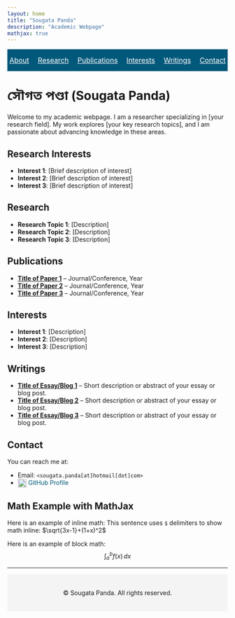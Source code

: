 ```yaml
---
layout: home
title: "Sougata Panda"
description: "Academic Webpage"
mathjax: true
---
```


<style>
  /* Navigation bar - always in a single line */
  .navbar {
    display: flex;
    justify-content: center;
    align-items: center;
    background: #00587A;
    padding: 10px;
    gap: 10px;
  }

  .navbar a {
    color: white;
    padding: 5px;
    white-space: nowrap;
    font-size: clamp(12px, 2vw, 16px); /* Auto-resize text */
    flex: 1; /* Distribute space evenly */
    text-align: center;
  }
</style>

<!-- Navigation Bar (No Scrolling, Shrinks Instead) -->
<div class="navbar">
  <a href="#about">About</a>
  <a href="#research">Research</a>
  <a href="#publications">Publications</a>
  <a href="#interests">Interests</a>
  <a href="#writings">Writings</a>
  <a href="#contact">Contact</a>
</div>

# <span style="font-family: 'Noto Sans Bengali', sans-serif;">সৌগত পণ্ডা</span> (Sougata Panda)
Welcome to my academic webpage. I am a researcher specializing in [your research field]. My work explores [your key research topics], and I am passionate about advancing knowledge in these areas.

## <a id="about"></a> Research Interests
- **Interest 1**: [Brief description of interest]
- **Interest 2**: [Brief description of interest]
- **Interest 3**: [Brief description of interest]

## <a id="research"></a> Research
- **Research Topic 1**: [Description]
- **Research Topic 2**: [Description]
- **Research Topic 3**: [Description]

## <a id="publications"></a> Publications
- **[Title of Paper 1](#)** – Journal/Conference, Year
- **[Title of Paper 2](#)** – Journal/Conference, Year
- **[Title of Paper 3](#)** – Journal/Conference, Year

## <a id="interests"></a> Interests
- **Interest 1**: [Description]
- **Interest 2**: [Description]
- **Interest 3**: [Description]

## <a id="writings"></a> Writings
- **[Title of Essay/Blog 1](#)** – Short description or abstract of your essay or blog post.
- **[Title of Essay/Blog 2](#)** – Short description or abstract of your essay or blog post.
- **[Title of Essay/Blog 3](#)** – Short description or abstract of your essay or blog post.

## <a id="contact"></a> Contact
You can reach me at:
- Email: `<sougata.panda[at]hotmail[dot]com>`
- <a href="https://github.com/sougata543" style="text-decoration: none; color: #00587A;">
    <img src="https://github.githubassets.com/images/modules/logos_page/GitHub-Mark.png" alt="GitHub" width="20" style="vertical-align: middle;"> GitHub Profile</a>


## Math Example with MathJax
Here is an example of inline math: This sentence uses `$` delimiters to show math inline: $\sqrt{3x-1}+(1+x)^2$


Here is an example of block math:
$$\int_{a}^{b} f(x) \, dx$$

<hr>

<!-- Footer with Copyright -->
<footer style="text-align: center; padding: 20px; font-size: 14px; background-color: #f4f4f4;">
    <p>&copy; <script>document.write(new Date().getFullYear());</script> Sougata Panda. All rights reserved.</p>
</footer>

